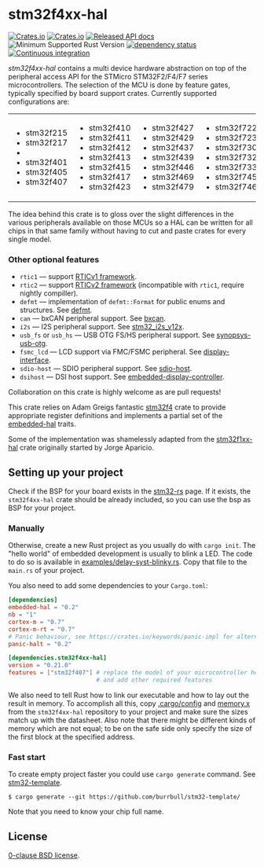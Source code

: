 stm32f4xx-hal
=============

[![Crates.io](https://img.shields.io/crates/d/stm32f4xx-hal.svg)](https://crates.io/crates/stm32f4xx-hal)
[![Crates.io](https://img.shields.io/crates/v/stm32f4xx-hal.svg)](https://crates.io/crates/stm32f4xx-hal)
[![Released API docs](https://docs.rs/stm32f4xx-hal/badge.svg)](https://docs.rs/stm32f4xx-hal)
![Minimum Supported Rust Version](https://img.shields.io/badge/rustc-1.62+-blue.svg)
[![dependency status](https://deps.rs/repo/github/stm32-rs/stm32f4xx-hal/status.svg)](https://deps.rs/repo/github/stm32-rs/stm32f4xx-hal)
[![Continuous integration](https://github.com/stm32-rs/stm32f4xx-hal/workflows/Continuous%20integration/badge.svg)](https://github.com/stm32-rs/stm32f4xx-hal)

_stm32f4xx-hal_ contains a multi device hardware abstraction on top of the
peripheral access API for the STMicro STM32F2/F4/F7 series microcontrollers. The
selection of the MCU is done by feature gates, typically specified by board
support crates. Currently supported configurations are:

<table>
<tr>
<td>

* stm32f215
* stm32f217
* 
* stm32f401
* stm32f405
* stm32f407
<td>

* stm32f410
* stm32f411
* stm32f412
* stm32f413
* stm32f415
* stm32f417
* stm32f423
<td>

* stm32f427
* stm32f429
* stm32f437
* stm32f439
* stm32f446
* stm32f469
* stm32f479
<td>

* stm32f722
* stm32f723
* stm32f730
* stm32f732
* stm32f733
* stm32f745
* stm32f746
<td>

* stm32f756
* stm32f765
* stm32f767
* stm32f769
* stm32f777
* stm32f778
* stm32f779
</tr>

</table>

The idea behind this crate is to gloss over the slight differences in the
various peripherals available on those MCUs so a HAL can be written for all
chips in that same family without having to cut and paste crates for every
single model.

### Other optional features

* `rtic1` — support [RTICv1 framework](https://crates.io/crates/cortex-m-rtic).
* `rtic2` — support [RTICv2 framework](https://crates.io/crates/rtic) (incompatible with `rtic1`, require nightly compiller).
* `defmt` — implementation of `defmt::Format` for public enums and structures. See [defmt](https://crates.io/crates/defmt).
* `can` — bxCAN peripheral support. See [bxcan](https://crates.io/crates/bxcan).
* `i2s` — I2S peripheral support. See [stm32_i2s_v12x](https://crates.io/crates/stm32_i2s_v12x).
* `usb_fs` or `usb_hs` — USB OTG FS/HS peripheral support. See [synopsys-usb-otg](https://crates.io/crates/synopsys-usb-otg).
* `fsmc_lcd` — LCD support via FMC/FSMC peripheral. See [display-interface](https://crates.io/crates/display-interface).
* `sdio-host` — SDIO peripheral support. See [sdio-host](https://crates.io/crates/sdio-host).
* `dsihost` — DSI host support. See [embedded-display-controller](https://crates.io/crates/embedded-display-controller).

Collaboration on this crate is highly welcome as are pull requests!

This crate relies on Adam Greigs fantastic [stm32f4][] crate to provide
appropriate register definitions and implements a partial set of the
[embedded-hal][] traits.

Some of the implementation was shamelessly adapted from the [stm32f1xx-hal][]
crate originally started by Jorge Aparicio.

[stm32f4]: https://crates.io/crates/stm32f4
[stm32f1xx-hal]: https://github.com/stm32-rs/stm32f1xx-hal
[embedded-hal]: https://github.com/rust-embedded/embedded-hal

## Setting up your project

Check if the BSP for your board exists in the
[stm32-rs](https://github.com/stm32-rs) page.
If it exists, the `stm32f4xx-hal` crate should be already included, so you can
use the bsp as BSP for your project.

### Manually

Otherwise, create a new Rust project as you usually do with `cargo init`. The
"hello world" of embedded development is usually to blink a LED. The code to do
so is available in [examples/delay-syst-blinky.rs](examples/delay-syst-blinky.rs).
Copy that file to the `main.rs` of your project.

You also need to add some dependencies to your `Cargo.toml`:

```toml
[dependencies]
embedded-hal = "0.2"
nb = "1"
cortex-m = "0.7"
cortex-m-rt = "0.7"
# Panic behaviour, see https://crates.io/keywords/panic-impl for alternatives
panic-halt = "0.2"

[dependencies.stm32f4xx-hal]
version = "0.21.0"
features = ["stm32f407"] # replace the model of your microcontroller here
                         # and add other required features
```

We also need to tell Rust how to link our executable and how to lay out the
result in memory. To accomplish all this, copy [.cargo/config](.cargo/config.toml)
and [memory.x](memory.x) from the `stm32f4xx-hal` repository to your project and make sure the sizes match up with the datasheet. Also note that there might be different kinds of memory which are not equal; to be on the safe side only specify the size of the first block at the specified address.

### Fast start

To create empty project faster you could use `cargo generate` command. See [stm32-template](https://github.com/burrbull/stm32-template/).
```
$ cargo generate --git https://github.com/burrbull/stm32-template/
```
Note that you need to know your chip full name.

License
-------

[0-clause BSD license](LICENSE-0BSD.txt).
